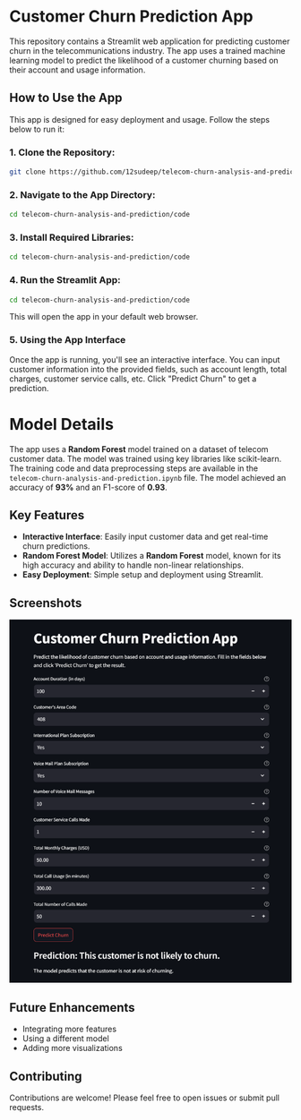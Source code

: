 # Customer Churn Prediction App

This repository contains a Streamlit web application for predicting customer churn in the telecommunications industry. The app uses a trained machine learning model to predict the likelihood of a customer churning based on their account and usage information.

## How to Use the App

This app is designed for easy deployment and usage. Follow the steps below to run it:

### 1. Clone the Repository:
```bash
git clone https://github.com/12sudeep/telecom-churn-analysis-and-prediction.git
```

### 2. Navigate to the App Directory:
```bash
cd telecom-churn-analysis-and-prediction/code  
```

### 3. Install Required Libraries:
```bash
cd telecom-churn-analysis-and-prediction/code  
```

### 4. Run the Streamlit App:
```bash
cd telecom-churn-analysis-and-prediction/code  
```

This will open the app in your default web browser.

### 5. Using the App Interface
Once the app is running, you'll see an interactive interface. You can input customer information into the provided fields, such as account length, total charges, customer service calls, etc. Click "Predict Churn" to get a prediction.



# Model Details

The app uses a **Random Forest** model trained on a dataset of telecom customer data. The model was trained using key libraries like scikit-learn. The training code and data preprocessing steps are available in the `telecom-churn-analysis-and-prediction.ipynb` file. The model achieved an accuracy of **93%** and an F1-score of **0.93**.

## Key Features

- **Interactive Interface**: Easily input customer data and get real-time churn predictions.
- **Random Forest Model**: Utilizes a **Random Forest** model, known for its high accuracy and ability to handle non-linear relationships.
- **Easy Deployment**: Simple setup and deployment using Streamlit.

## Screenshots

![Streamlit App Screenshot](images/ss.png)

## Future Enhancements

- Integrating more features
- Using a different model
- Adding more visualizations

## Contributing

Contributions are welcome! Please feel free to open issues or submit pull requests.

